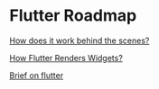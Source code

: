 # Flutter Roadmap

[How does it work behind the scenes?](./Basics/how-does-flutter-work.md)

[How Flutter Renders Widgets?](./Basics/widgets-rendering-basics.md)

[Brief on flutter](./Basics/Flutter.pdf)
